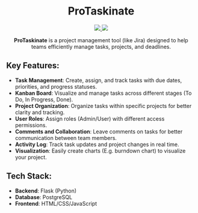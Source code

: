 <h1 align="center">ProTaskinate</h1>

<p align="center">
    <a href="https://codecov.io/gh/3nd3r1/protaskinate" > 
     <img src="https://codecov.io/gh/3nd3r1/protaskinate/graph/badge.svg?token=RtLrKFFSOO"/> 
    </a>
    <a href="https://github.com/3nd3r1/protaskinate/actions/workflows/main.yml" > 
     <img src="https://github.com/3nd3r1/protaskinate/actions/workflows/main.yml/badge.svg"/> 
    </a>
</p>

<p align="center">
<strong>ProTaskinate</strong> is a project management tool (like Jira) designed to help teams efficiently manage tasks, projects, and deadlines.
</p>

## Key Features:
- **Task Management**: Create, assign, and track tasks with due dates, priorities, and progress statuses.
- **Kanban Board**: Visualize and manage tasks across different stages (To Do, In Progress, Done).
- **Project Organization**: Organize tasks within specific projects for better clarity and tracking.
- **User Roles**: Assign roles (Admin/User) with different access permissions.
- **Comments and Collaboration**: Leave comments on tasks for better communication between team members.
- **Activity Log**: Track task updates and project changes in real time.
- **Visualization**: Easily create charts (E.g. burndown chart) to visualize your project.

## Tech Stack:
- **Backend**: Flask (Python)
- **Database**: PostgreSQL
- **Frontend**: HTML/CSS/JavaScript
